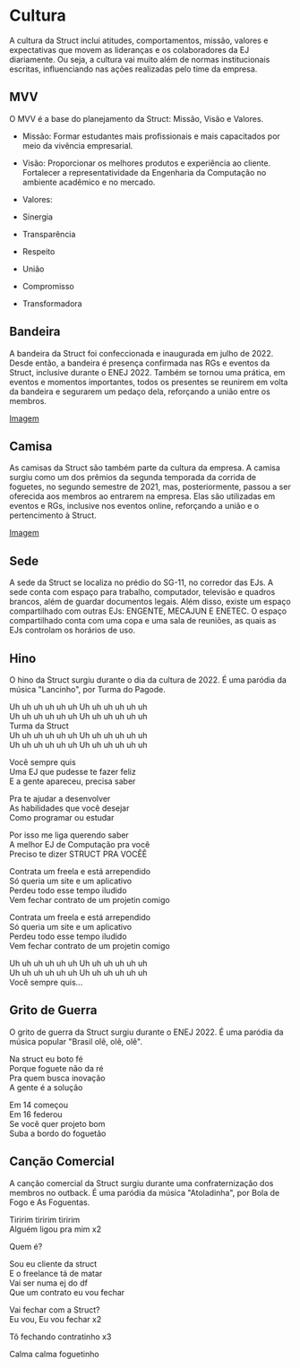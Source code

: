 # Cultura

  

A cultura da Struct inclui atitudes, comportamentos, missão, valores e expectativas que movem as lideranças e os colaboradores da EJ diariamente. Ou seja, a cultura vai muito além de normas institucionais escritas, influenciando nas ações realizadas pelo time da empresa.

  

## MVV

  

O MVV é a base do planejamento da Struct: Missão, Visão e Valores.

  

* Missão: Formar estudantes mais profissionais e mais capacitados por meio da vivência empresarial.

* Visão: Proporcionar os melhores produtos e experiência ao cliente. Fortalecer a representatividade da Engenharia da Computação no ambiente acadêmico e no mercado.

* Valores:

 * Sinergia

 * Transparência

 * Respeito

 * União

 * Compromisso

 * Transformadora

  

## Bandeira

  

A bandeira da Struct foi confeccionada e inaugurada em julho de 2022. Desde então, a bandeira é presença confirmada nas RGs e eventos da Struct, inclusive durante o ENEJ 2022. Também se tornou uma prática, em eventos e momentos importantes, todos os presentes se reunirem em volta da bandeira e segurarem um pedaço dela, reforçando a união entre os membros.

  

[Imagem](../imagens/Bandeira.jpeg)

  

## Camisa




As camisas da Struct são também parte da cultura da empresa. A camisa surgiu como um dos prêmios da segunda temporada da corrida de foguetes, no segundo semestre de 2021, mas, posteriormente, passou a ser oferecida aos membros ao entrarem na empresa. Elas são utilizadas em eventos e RGs, inclusive nos eventos online, reforçando a união e o pertencimento à Struct. 



[Imagem](../imagens/struct_camisa.png)



## Sede

A sede da Struct se localiza no prédio do SG-11, no corredor das EJs. A sede conta com espaço para trabalho, computador, televisão e quadros brancos, além de guardar documentos legais. Além disso, existe um espaço compartilhado com outras EJs: ENGENTE, MECAJUN E ENETEC. O espaço compartilhado conta com uma copa e uma sala de reuniões, as quais as EJs controlam os horários de uso.



## Hino

O hino da Struct surgiu durante o dia da cultura de 2022. É uma paródia da música "Lancinho", por Turma do Pagode.

Uh uh uh uh uh uh Uh uh uh uh uh uh  
Uh uh uh uh uh uh Uh uh uh uh uh uh  
Turma da Struct  
Uh uh uh uh uh uh Uh uh uh uh uh uh  
Uh uh uh uh uh uh Uh uh uh uh uh uh 

Você sempre quis  
Uma EJ que pudesse te fazer feliz  
E a gente apareceu, precisa saber

Pra te ajudar a desenvolver  
As habilidades que você desejar  
Como programar ou estudar

Por isso me liga querendo saber  
A melhor EJ de Computação pra você  
Preciso te dizer
STRUCT PRA VOCÊÊ

Contrata um freela e está arrependido  
Só queria um site e um aplicativo  
Perdeu todo esse tempo iludido  
Vem fechar contrato de um projetin comigo

Contrata um freela e está arrependido  
Só queria um site e um aplicativo  
Perdeu todo esse tempo iludido  
Vem fechar contrato de um projetin comigo

Uh uh uh uh uh uh Uh uh uh uh uh uh  
Uh uh uh uh uh uh Uh uh uh uh uh uh  
Você sempre quis...



## Grito de Guerra

O grito de guerra da Struct surgiu durante o ENEJ 2022. É uma paródia da música popular "Brasil olê, olê, olê".

Na struct eu boto fé  
Porque foguete não da ré  
Pra quem busca inovação  
A gente é a solução 

Em 14 começou  
Em 16 federou  
Se você quer projeto bom  
Suba a bordo do foguetão



## Canção Comercial

A canção comercial da Struct surgiu durante uma confraternização dos membros no outback. É uma paródia da música "Atoladinha", por Bola de Fogo e As Foguentas.

Tiririm tiririm tiririm  
Alguém ligou pra mim x2

Quem é?

Sou eu cliente da struct  
E o freelance tá de matar  
Vai ser numa ej do df  
Que um contrato eu vou fechar

Vai fechar com a Struct?  
Eu vou, Eu vou fechar x2

Tô fechando contratinho x3

Calma calma foguetinho
